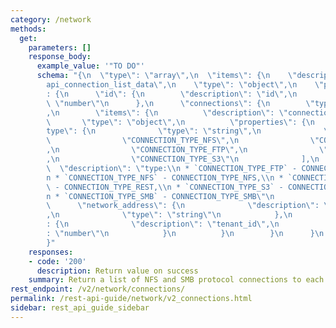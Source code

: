 ```yaml
---
category: /network
methods:
  get:
    parameters: []
    response_body:
      example_value: '"TO DO"'
      schema: "{\n  \"type\": \"array\",\n  \"items\": {\n    \"description\": \"\
        api_connection_list_data\",\n    \"type\": \"object\",\n    \"properties\"\
        : {\n      \"id\": {\n        \"description\": \"id\",\n        \"type\":\
        \ \"number\"\n      },\n      \"connections\": {\n        \"type\": \"array\"\
        ,\n        \"items\": {\n          \"description\": \"connections\",\n   \
        \       \"type\": \"object\",\n          \"properties\": {\n            \"\
        type\": {\n              \"type\": \"string\",\n              \"enum\": [\n\
        \                \"CONNECTION_TYPE_NFS\",\n                \"CONNECTION_TYPE_SMB\"\
        ,\n                \"CONNECTION_TYPE_FTP\",\n                \"CONNECTION_TYPE_REST\"\
        ,\n                \"CONNECTION_TYPE_S3\"\n              ],\n            \
        \  \"description\": \"type:\\n * `CONNECTION_TYPE_FTP` - CONNECTION_TYPE_FTP,\\\
        n * `CONNECTION_TYPE_NFS` - CONNECTION_TYPE_NFS,\\n * `CONNECTION_TYPE_REST`\
        \ - CONNECTION_TYPE_REST,\\n * `CONNECTION_TYPE_S3` - CONNECTION_TYPE_S3,\\\
        n * `CONNECTION_TYPE_SMB` - CONNECTION_TYPE_SMB\"\n            },\n      \
        \      \"network_address\": {\n              \"description\": \"network_address\"\
        ,\n              \"type\": \"string\"\n            },\n            \"tenant_id\"\
        : {\n              \"description\": \"tenant_id\",\n              \"type\"\
        : \"number\"\n            }\n          }\n        }\n      }\n    }\n  }\n\
        }"
    responses:
    - code: '200'
      description: Return value on success
    summary: Return a list of NFS and SMB protocol connections to each node
rest_endpoint: /v2/network/connections/
permalink: /rest-api-guide/network/v2_connections.html
sidebar: rest_api_guide_sidebar
---
```

